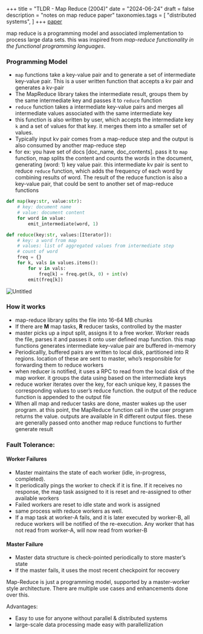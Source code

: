 +++
title = "TLDR - Map Reduce (2004)"
date = "2024-06-24"
draft = false
description = "notes on map reduce paper"
taxonomies.tags = [
    "distributed systems",
]
+++
[paper](https://static.googleusercontent.com/media/research.google.com/en//archive/mapreduce-osdi04.pdf)

map reduce is a programming model and associated implementation to process large data sets. this was inspired from *map-reduce functionality in the functional programming languages*.

### Programming Model
- `map` functions take a key-value pair and to generate a set of intermediate key-value pair. This is a user written function that accepts a kv pair and generates a kv-pair
- The MapReduce library takes the intermediate result, groups them by the same intermediate key and passes it to `reduce` function
- `reduce` function takes a intermediate key-value pairs and merges all intermediate values associated with the same intermediate key
- this function is also written by user, which accepts the intermediate key `k` and a set of values for that key. it merges them into a smaller set of values.
- Typically input kv pair comes from a map-reduce step and the output is also consumed by another map-reduce step
- for ex: you have set of docs [doc_name, doc_contents]. pass it to `map` function, map splits the content and counts the words in the document, generating (word: 1) key value pair. this intermediate kv pair is sent to reduce `reduce` function, which adds the frequency of each word by combining results of word. The result of the reduce function is also a key-value pair, that could be sent to another set of map-reduce functions

```python
def map(key:str, value:str):
	# key: document name
	# value: document content
	for word in value:
		emit_intermediate(word, 1)

def reduce(key:str, values:[Iterator]):
	# key: a word from map
	# values: list of aggregated values from intermediate step
	# count of word
	freq = {}
	for k, vals in values.items():
		for v in vals:
			freq[k] = freq.get(k, 0) + int(v)
		emit(freq[k])
```

![Untitled](https://prod-files-secure.s3.us-west-2.amazonaws.com/2f23d75d-8cd2-4d5a-9e68-9e5a290e391d/07f1b496-cf31-411d-9974-7c1811822995/Untitled.png)

### How it works
* map-reduce library splits the file into 16-64 MB chunks
* If there are **M** map tasks, **R** reducer tasks, controlled by the master
* master picks up a input split, assigns it to a free worker. Worker reads the file, parses it and passes it onto user defined map function. this map functions generates intermediate key-value pair are buffered in-memory
* Periodicallly, buffered pairs are written to local disk, partitioned into R regions. location of these are sent to master, who’s responsible for forwarding them to reduce workers
* when reducer is notified, it uses a RPC to read from the local disk of the map worker. it groups the data using based on the intermediate keys
* reduce worker iterates over the key, for each unique key, it passes the corresponding values to user’s reduce function. the output of the reduce function is appended to the output file
* When all map and reducer tasks are done, master wakes up the user program. at this point, the MapReduce function call in the user program returns the value. outputs are available in R different output files. these are generally passed onto another map reduce functions to further generate result

### Fault Tolerance:

#### Worker Failures
- Master maintains the state of each worker (idle, in-progress, completed).
- It periodically pings the worker to check if it is fine. If it receives no response, the map task assigned to it is reset and re-assigned to other available workers
- Failed workers are reset to idle state and work is assigned
- same process with reduce workers as well.
- If a map task at worker-A fails, and it is later executed by worker-B, all reduce workers will be notified of the re-execution. Any worker that has not read from worker-A, will now read from worker-B

#### Master Failure
- Master data structure is check-pointed periodically to store master’s state
- If the master fails, it uses the most recent checkpoint for recovery

Map-Reduce is just a programming model, supported by a master-worker style architecture. There are multiple use cases and enhancements done over this.

Advantages:
- Easy to use for anyone without parallel & distributed systems
- large-scale data processing made easy with parallellization
